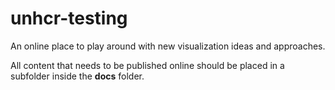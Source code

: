 
<!-- README.md is generated from README.Rmd. Please edit that file -->

# unhcr-testing

<!-- badges: start -->

<!-- badges: end -->

An online place to play around with new visualization ideas and
approaches.

All content that needs to be published online should be placed in a
subfolder inside the **docs** folder.
